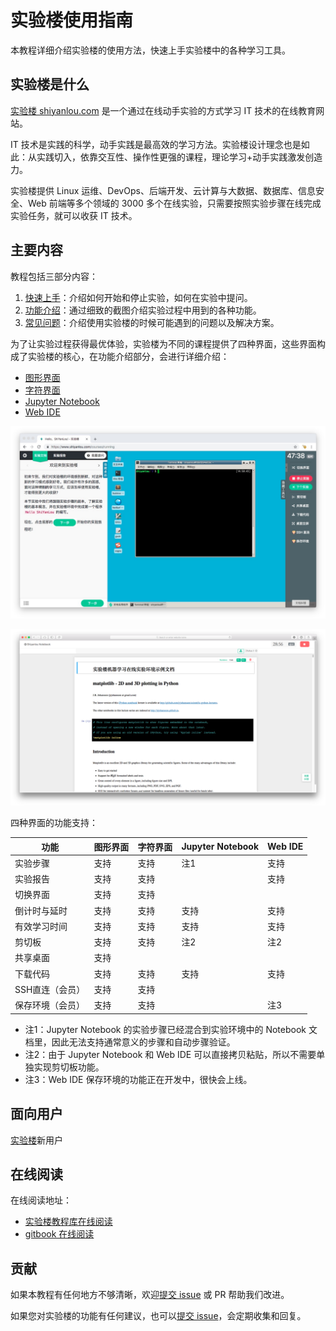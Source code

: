 # 实验楼使用指南

本教程详细介绍实验楼的使用方法，快速上手实验楼中的各种学习工具。

## 实验楼是什么

[实验楼 shiyanlou.com](https://www.shiyanlou.com) 是一个通过在线动手实验的方式学习 IT 技术的在线教育网站。

IT 技术是实践的科学，动手实践是最高效的学习方法。实验楼设计理念也是如此：从实践切入，依靠交互性、操作性更强的课程，理论学习+动手实践激发创造力。

实验楼提供 Linux 运维、DevOps、后端开发、云计算与大数据、数据库、信息安全、Web 前端等多个领域的 3000 多个在线实验，只需要按照实验步骤在线完成实验任务，就可以收获 IT 技术。

## 主要内容

教程包括三部分内容：

1. [快速上手](quickstart/README.md)：介绍如何开始和停止实验，如何在实验中提问。
2. [功能介绍](feature/README.md)：通过细致的截图介绍实验过程中用到的各种功能。
3. [常见问题](FAQ.md)：介绍使用实验楼的时候可能遇到的问题以及解决方案。

为了让实验过程获得最优体验，实验楼为不同的课程提供了四种界面，这些界面构成了实验楼的核心，在功能介绍部分，会进行详细介绍：

* [图形界面](feature/desktop.md)
* [字符界面](feature/terminal.md)
* [Jupyter Notebook](feature/notebook.md)
* [Web IDE](feature/webide.md)

![desktop](images/desktopui.jpg)

![notebook](images/notebook.png)

四种界面的功能支持：

|功能|图形界面|字符界面|Jupyter Notebook|Web IDE|
|---|---|---|---|---|
|实验步骤|支持|支持|注1|支持|
|实验报告|支持|支持||支持|
|切换界面|支持|支持|||
|倒计时与延时|支持|支持|支持|支持|
|有效学习时间|支持|支持|支持|支持|
|剪切板|支持|支持|注2|注2|
|共享桌面|支持||||
|下载代码|支持|支持|支持|支持|
|SSH直连（会员）|支持|支持|||
|保存环境（会员）|支持|支持||注3|

* 注1：Jupyter Notebook 的实验步骤已经混合到实验环境中的 Notebook 文档里，因此无法支持通常意义的步骤和自动步骤验证。
* 注2：由于 Jupyter Notebook 和 Web IDE 可以直接拷贝粘贴，所以不需要单独实现剪切板功能。
* 注3：Web IDE 保存环境的功能正在开发中，很快会上线。

## 面向用户

[实验楼](https://www.shiyanlou.com)新用户

## 在线阅读

在线阅读地址：

* [实验楼教程库在线阅读](TODO)
* [gitbook 在线阅读](TODO)

## 贡献

如果本教程有任何地方不够清晰，欢迎[提交 issue](https://github.com/shiyanlou/shiyanlou-docs/issues) 或 PR 帮助我们改进。

如果您对实验楼的功能有任何建议，也可以[提交 issue](https://github.com/shiyanlou/shiyanlou-docs/issues)，会定期收集和回复。
